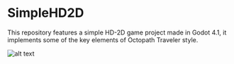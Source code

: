 # SimpleHD2D
This repository features a simple HD-2D game project made in Godot 4.1, it implements some of the key elements of Octopath Traveler style.

![alt text](http://url/to/img.png)
